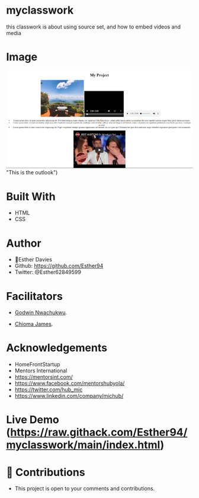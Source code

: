 # myclasswork
this classwork is about using source set, and how to embed videos and media

## 
# Image
![welcome interface.](asset/images/images/myproject.screenshot.PNG) "This is the outlook")

# Built With
* HTML
* CSS

# Author
* 👩Esther Davies
* Github: https://github.com/Esther94
* Twitter: @Esther62849599

# Facilitators
* [Godwin Nwachukwu](https://github.com/Gnwin).

* [Chioma James](https://github.com/Chiomy).

# Acknowledgements
* HomeFrontStartup
* Mentors International
* https://mentorsint.com/
* https://www.facebook.com/mentorshubyola/
* https://twitter.com/hub_mic
* https://www.linkedin.com/company/michub/

# Live Demo (https://raw.githack.com/Esther94/myclasswork/main/index.html)

# 🤝 Contributions
* This project is open to your comments and contributions.
